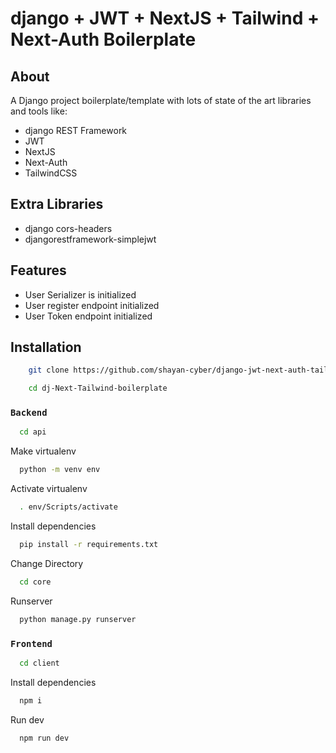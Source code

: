 
# django + JWT + NextJS + Tailwind + Next-Auth Boilerplate



## About

A Django project boilerplate/template with lots of state of the art libraries and tools like:

- django REST Framework
- JWT
- NextJS
- Next-Auth
- TailwindCSS


## Extra Libraries


- django cors-headers
- djangorestframework-simplejwt



## Features

- User Serializer is initialized 
- User register endpoint initialized 
- User Token endpoint initialized



## Installation

```bash
    git clone https://github.com/shayan-cyber/django-jwt-next-auth-tailwind-boilerplate.git

```
```bash
    cd dj-Next-Tailwind-boilerplate
```



### `Backend`

```bash
  cd api
```

Make virtualenv

```bash
  python -m venv env
```

Activate virtualenv

```bash
  . env/Scripts/activate
```

Install dependencies

```bash
  pip install -r requirements.txt
```

Change Directory

```bash
  cd core
```

Runserver

```bash
  python manage.py runserver
```




### `Frontend`

```bash
  cd client
```



Install dependencies

```bash
  npm i
```

Run dev

```bash
  npm run dev
```
